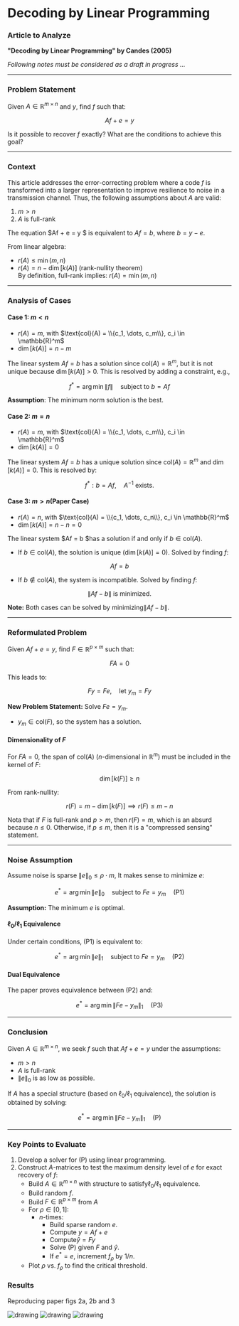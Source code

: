 # Decoding by Linear Programming

### Article to Analyze
**"Decoding by Linear Programming" by Candes (2005)**

*Following notes must be considered as a draft in progress ...*

---

### Problem Statement
Given $A \in \mathbb{R}^{m \times n}$ and $y$, find $f$ such that:  

$$Af + e = y$$

Is it possible to recover $f$ exactly? What are the conditions to achieve this goal?

---

### Context
This article addresses the error-correcting problem where a code $f$ is transformed into a larger representation to improve resilience to noise in a transmission channel. Thus, the following assumptions about $A$ are valid:

1. $m > n$
2. $A$ is full-rank

The equation $Af + e = y $ is equivalent to $Af = b$, where $b = y - e$.

From linear algebra:
- $r(A) \leq \min(m, n)$
- $r(A) = n - \dim[k(A)]$ (rank-nullity theorem)  
By definition, full-rank implies: $r(A) = \min(m, n)$

---

### Analysis of Cases

#### Case 1: $m < n$
- $r(A) = m$, with $\text{col}(A) = \\{c_1, \dots, c_m\\}, c_i \in \mathbb{R}^m$
- $\dim[k(A)] = n - m$

The linear system $Af = b$ has a solution since $\text{col}(A) = \mathbb{R}^m$, but it is not unique because $\dim[k(A)] > 0$. This is resolved by adding a constraint, e.g.,  

$$f^* = \arg\min \|f\| \quad \text{subject to } b = Af$$

**Assumption**: The minimum norm solution is the best.

#### Case 2: $m = n$
- $r(A) = m$, with $\text{col}(A) = \\{c_1, \dots, c_m\\}, c_i \in \mathbb{R}^m$
- $\dim[k(A)] = 0$

The linear system $Af = b$ has a unique solution since $\text{col}(A) = \mathbb{R}^m$ and $\dim[k(A)] = 0$. This is resolved by:  

$$f^*: b = Af, \quad A^{-1} \text{ exists.}$$

#### Case 3: $m > n$(Paper Case)
- $r(A) = n$, with $\text{col}(A) = \\{c_1, \dots, c_n\\}, c_i \in \mathbb{R}^m$
- $\dim[k(A)] = n - n = 0$

The linear system $Af = b $has a solution if and only if $b \in \text{col}(A)$.  
- If $b \in \text{col}(A)$, the solution is unique ($\dim[k(A)] = 0$). Solved by finding $f$:  

$$Af = b$$

- If $b \not\in \text{col}(A)$, the system is incompatible. Solved by finding $f$:  

$$\|Af - b\| \text{ is minimized.}$$

**Note:** Both cases can be solved by minimizing$\|Af - b\|$.

---

### Reformulated Problem
Given $Af + e = y$, find $F \in \mathbb{R}^{p \times m}$ such that:  

$$FA = 0$$

This leads to:  

$$Fy = Fe, \quad \text{let } y_m = Fy$$

**New Problem Statement:** Solve $Fe = y_m$.  
- $y_m \in \text{col}(F)$, so the system has a solution.

#### Dimensionality of $F$
For $FA = 0$, the span of $\text{col}(A)$ ($n$-dimensional in $\mathbb{R}^m$) must be included in the kernel of $F$:  

$$\dim[k(F)] \geq n$$

From rank-nullity:

$$r(F) = m - \dim[k(F)] \implies r(F) \leq m - n$$

Nota that if $F$ is full-rank and $p > m$, then $r(F) = m$, which is an absurd because $n \leq 0$. Otherwise, if $p \leq m$, then it is a "compressed sensing" statement.

---

### Noise Assumption
Assume noise is sparse $\|e\|_0 \leq \rho \cdot m$, It makes sense to minimize $e$:  

$$e^* = \arg\min \|e\|_0 \quad \text{subject to } Fe = y_m \quad \text{(P1)}$$

**Assumption:** The minimum $e$ is optimal.

#### $\ell_0 / \ell_1$ Equivalence
Under certain conditions, (P1) is equivalent to:  

$$e^* = \arg\min \|e\|_1 \quad \text{subject to } Fe = y_m \quad \text{(P2)} $$

#### Dual Equivalence
The paper proves equivalence between (P2) and:  

$$e^* = \arg\min \|Fe - y_m\|_1 \quad \text{(P3)}$$

---

### Conclusion
Given $A \in \mathbb{R}^{m \times n}$, we seek $f$ such that $Af + e = y$ under the assumptions:
- $m > n$
- $A$ is full-rank
- $\|e\|_0$ is as low as possible.

If $A$ has a special structure (based on $\ell_0 / \ell_1$ equivalence), the solution is obtained by solving:  

$$e^* = \arg\min \|Fe - y_m\|_1 \quad \text{(P)}$$

---

### Key Points to Evaluate
1. Develop a solver for (P) using linear programming.
2. Construct $A$-matrices to test the maximum density level of $e$ for exact recovery of $f$:
   - Build $A \in \mathbb{R}^{m \times n}$ with structure to 
   satisfy$\ell_0 / \ell_1$ equivalence.
   - Build random $f$.
   - Build $F \in \mathbb{R}^{p \times m}$ from $A$
   - For $\rho \in [0, 1]$:
     - $n$-times:
       - Build sparse random $e$.
       - Compute $y = Af + e$
       - Compute$\hat{y} = F y$
       - Solve (P) given $F$ and $\hat{y}$.
       - If $e^* = e$, increment $f_{\rho}$ by $1/n$.
   - Plot $\rho$ vs. $f_{\rho}$ to find the critical threshold.

### Results

Reproducing paper figs 2a, 2b and 3

<img src="/figs/n256_k2.png" alt="drawing" width=""/>

<img src="figs/n512_k2.png" alt="drawing" width=""/>

<img src="figs/n128_k4.png" alt="drawing" width=""/>

